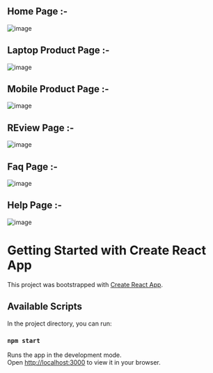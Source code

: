 
## Home Page :-
![image](https://user-images.githubusercontent.com/101569259/190621002-a1c514ed-83c7-428e-b38d-a1c1d70135a7.png)


## Laptop Product Page :-
![image](https://user-images.githubusercontent.com/101569259/190621253-988d3a6b-2495-4e76-821e-8a29342a12c5.png)


## Mobile Product Page :-
![image](https://user-images.githubusercontent.com/101569259/190621480-8c1bf71f-8990-4c32-b343-0e7ac3a52c40.png)

## REview Page :-
![image](https://user-images.githubusercontent.com/101569259/190621726-a3436576-d301-4dba-82b4-ebd053d04cce.png)


## Faq Page :-
![image](https://user-images.githubusercontent.com/101569259/190621546-5e11ff99-962c-434a-a687-5467889efda2.png)


## Help Page :-
![image](https://user-images.githubusercontent.com/101569259/190621655-2ba33e89-5dd9-4e21-b24f-34a1b3175f7c.png)


# Getting Started with Create React App

This project was bootstrapped with [Create React App](https://github.com/facebook/create-react-app).

## Available Scripts

In the project directory, you can run:

### `npm start`

Runs the app in the development mode.\
Open [http://localhost:3000](http://localhost:3000) to view it in your browser.


